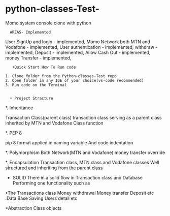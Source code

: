 # python-classes-Test-
Momo system console clone with python 


      AREAS- Implemented

User SignUp and login              - implemented, 
Momo Network both MTN and Vodafone - implemented,
User authentication                - implemented,
withdraw                           - implemented,
Deposit                            - implemented,
Allow Cash Out                     - implemented, 
money Transfer                     - implemented,


       

       •Quick Start How To Run code 

    1. Clone folder from the Python-classes-Test repo 
    2. Open folder in any IDE of your choice(vs-code recommended)
    3. Run code on the Terminal    
 
     
      • Project Stracture 

  *.  Inheritance 

Transaction Class(parent class)
transaction class serving as a parent class
inherited by MTN and Vodafone Class function 


  *.  PEP 8

pip 8 format applied in naming variable 
And code indentation 

  *. Polymorphism 
Both Network(MTN and Vodafone) money transfer override 

  *. Encapsulation 
Transaction class, MTN class and Vodafone classes
Well structured and inheriting from the parent class

  * SOLID 
There in a solid flow in Transaction class and Database
Performing one functionality such as 

•The Transactions class 
Money withdrawal
Money transfer 
Deposit 
etc 
.Data Base 
Saving Users detail
etc 

  *Abstraction 
Class objects 




